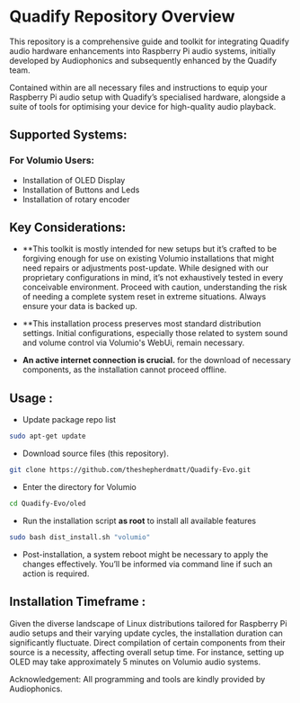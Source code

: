 # Quadify Repository Overview
This repository is a comprehensive guide and toolkit for integrating Quadify audio hardware enhancements into Raspberry Pi audio systems, initially developed by Audiophonics and subsequently enhanced by the Quadify team.

Contained within are all necessary files and instructions to equip your Raspberry Pi audio setup with Quadify’s specialised hardware, alongside a suite of tools for optimising your device for high-quality audio playback.

## Supported Systems: 
  
### For Volumio Users:
* Installation of OLED Display
* Installation of Buttons and Leds
* Installation of rotary encoder

## Key Considerations:
* **This toolkit is mostly intended for new setups but it’s crafted to be forgiving enough for use on existing Volumio installations that might need repairs or adjustments post-update. While designed with our proprietary configurations in mind, it’s not exhaustively tested in every conceivable environment. Proceed with caution, understanding the risk of needing a complete system reset in extreme situations. Always ensure your data is backed up.

* **This installation process preserves most standard distribution settings. Initial configurations, especially those related to system sound and volume control via Volumio's WebUi, remain necessary. 

* **An active internet connection is crucial.** for the download of necessary components, as the installation cannot proceed offline.

## Usage : 
* Update package repo list
```bash
sudo apt-get update
```

* Download source files (this repository).
```bash
git clone https://github.com/theshepherdmatt/Quadify-Evo.git
```

* Enter the directory for Volumio
```bash
cd Quadify-Evo/oled
```

* Run the installation script **as root** to install all available features
```bash
sudo bash dist_install.sh "volumio"
```

* Post-installation, a system reboot might be necessary to apply the changes effectively. You’ll be informed via command line if such an action is required.

## Installation Timeframe :
Given the diverse landscape of Linux distributions tailored for Raspberry Pi audio setups and their varying update cycles, the installation duration can significantly fluctuate. Direct compilation of certain components from their source is a necessity, affecting overall setup time. For instance, setting up OLED may take approximately 5 minutes on Volumio audio systems.

Acknowledgement: All programming and tools are kindly provided by Audiophonics.
